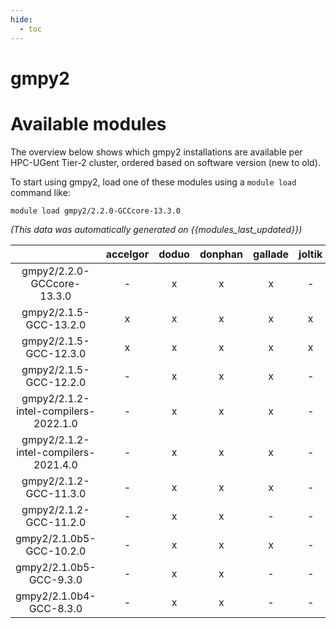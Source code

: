 ```yaml
---
hide:
  - toc
---
```


gmpy2
=====

# Available modules


The overview below shows which gmpy2 installations are available per HPC-UGent Tier-2 cluster, ordered based on software version (new to old).

To start using gmpy2, load one of these modules using a `module load` command like:

```shell
module load gmpy2/2.2.0-GCCcore-13.3.0
```

*(This data was automatically generated on {{modules_last_updated}})*  

| |accelgor|doduo|donphan|gallade|joltik|shinx|skitty|
| :---: | :---: | :---: | :---: | :---: | :---: | :---: | :---: |
|gmpy2/2.2.0-GCCcore-13.3.0|-|x|x|x|-|x|x|
|gmpy2/2.1.5-GCC-13.2.0|x|x|x|x|x|x|x|
|gmpy2/2.1.5-GCC-12.3.0|x|x|x|x|x|x|x|
|gmpy2/2.1.5-GCC-12.2.0|-|x|x|x|-|-|-|
|gmpy2/2.1.2-intel-compilers-2022.1.0|-|x|x|x|-|-|-|
|gmpy2/2.1.2-intel-compilers-2021.4.0|-|x|x|x|-|-|-|
|gmpy2/2.1.2-GCC-11.3.0|-|x|x|x|-|-|-|
|gmpy2/2.1.2-GCC-11.2.0|-|x|x|-|-|-|-|
|gmpy2/2.1.0b5-GCC-10.2.0|-|x|x|x|-|-|-|
|gmpy2/2.1.0b5-GCC-9.3.0|-|x|x|-|-|-|-|
|gmpy2/2.1.0b4-GCC-8.3.0|-|x|x|-|-|-|-|

